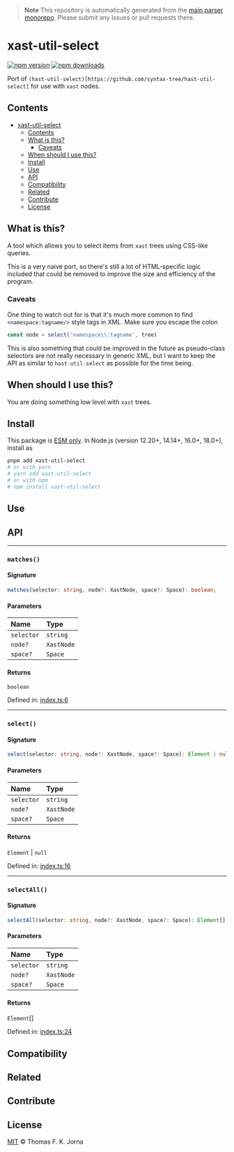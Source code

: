 > **Note**
> This repository is automatically generated from the [main parser monorepo](https://github.com/TrialAndErrorOrg/parsers). Please submit any issues or pull requests there.

# xast-util-select

[![npm version](https://badge.fury.io/js/xast-util-select.svg)](https://badge.fury.io/js/xast-util-select) [![npm downloads](https://img.shields.io/npm/dm/xast-util-select.svg)](https://www.npmjs.com/package/xast-util-select)

Port of `(hast-util-select)[https://github.com/syntax-tree/hast-util-select]` for use with `xast` nodes.

## Contents

*   [xast-util-select](#xast-util-select)
    *   [Contents](#contents)
    *   [What is this?](#what-is-this)
        *   [Caveats](#caveats)
    *   [When should I use this?](#when-should-i-use-this)
    *   [Install](#install)
    *   [Use](#use)
    *   [API](#api)
    *   [Compatibility](#compatibility)
    *   [Related](#related)
    *   [Contribute](#contribute)
    *   [License](#license)

## What is this?

A tool which allows you to select items from `xast` trees using CSS-like queries.

This is a very naive port, so there's still a lot of HTML-specific logic included that could be removed to improve the size and efficiency of the program.

### Caveats

One thing to watch out for is that it's much more common to find `<namespace:tagname/>` style tags in XML. Make sure you escape the colon

```ts
const node = select('namespace\\:tagname', tree)
```

This is also something that could be improved in the future as pseudo-class selectors are not really necessary in generic XML, but I want to keep the API as similar to `hast-util-select` as possible for the time being.

## When should I use this?

You are doing something low level with `xast` trees.

## Install

This package is [ESM only](https://gist.github.com/sindresorhus/a39789f98801d908bbc7ff3ecc99d99c). In Node.js (version 12.20+, 14.14+, 16.0+, 18.0+), install as

```bash
pnpm add xast-util-select
# or with yarn
# yarn add xast-util-select
# or with npm
# npm install xast-util-select
```

## Use

## API

***

### `matches()`

#### Signature

```ts
matches(selector: string, node?: XastNode, space?: Space): boolean;
```

#### Parameters

| Name | Type |
| :------ | :------ |
| `selector` | `string` |
| `node?` | `XastNode` |
| `space?` | `Space` |

#### Returns

`boolean`

Defined in:  [index.ts:6](https://github.com/TrialAndErrorOrg/parsers/blob/34b3326/libs/xast/xast-util-select/src/index.ts#L6)

***

### `select()`

#### Signature

```ts
select(selector: string, node?: XastNode, space?: Space): Element | null;
```

#### Parameters

| Name | Type |
| :------ | :------ |
| `selector` | `string` |
| `node?` | `XastNode` |
| `space?` | `Space` |

#### Returns

`Element` | `null`

Defined in:  [index.ts:16](https://github.com/TrialAndErrorOrg/parsers/blob/34b3326/libs/xast/xast-util-select/src/index.ts#L16)

***

### `selectAll()`

#### Signature

```ts
selectAll(selector: string, node?: XastNode, space?: Space): Element[];
```

#### Parameters

| Name | Type |
| :------ | :------ |
| `selector` | `string` |
| `node?` | `XastNode` |
| `space?` | `Space` |

#### Returns

`Element`[]

Defined in:  [index.ts:24](https://github.com/TrialAndErrorOrg/parsers/blob/34b3326/libs/xast/xast-util-select/src/index.ts#L24)

## Compatibility

## Related

## Contribute

## License

[MIT](LICENSE) © Thomas F. K. Jorna

[unified]: https://unifiedjs.com

[unifiedgh]: https://github.com/unifiedjs/unified

[xast-from-xml]: https://github.com/syntax-tree/xast-util-from-xml

[rehype]: https://github.com/rehypejs/rehype

[rejour]: https://github.com/TrialAndErrorOrg/parsers/tree/main/libs/rejour

[rejour-parse]: https://github.com/TrialAndErrorOrg/parsers/tree/main/libs/rejour/rejour-parse

[rejour-stringify]: https://github.com/TrialAndErrorOrg/parsers/tree/main/libs/rejour/rejour-stringify

[rejour-move-abstract]: https://github.com/TrialAndErrorOrg/parsers/tree/main/libs/rejour/rejour-move-abstract

[rejour-meta]: https://github.com/TrialAndErrorOrg/parsers/tree/main/libs/rejour/rejour-meta

[rejour-relatex]: https://github.com/TrialAndErrorOrg/parsers/tree/main/libs/rejour/rejour-relatex

[relatex]: https://github.com/TrialAndErrorOrg/parsers/tree/main/libs/relatex

[reoff-parse]: https://github.com/TrialAndErrorOrg/parsers/tree/main/libs/relatex/reoff-parse

[jast]: https://github.com/TrialAndErrorOrg/parsers/tree/main/libs/rejour/jast

[jast-util-to-texast]: https://github.com/TrialAndErrorOrg/parsers/tree/main/libs/rejour/jast-util-to-texast

[jastscript]: https://github.com/TrialAndErrorOrg/parsers/tree/main/libs/rejour/jastscript

[texast]: https://github.com/TrialAndErrorOrg/parsers/tree/main/libs/relatex/texast

[texast-util-to-latex]: https://github.com/TrialAndErrorOrg/parsers/tree/main/libs/relatex/texast-util-to-latex

[hast]: https://github.com/syntax-tree/hast

[xast]: https://github.com/syntax-tree/xast

[mdast]: https://github.com/syntax-tree/mdast

[mdast-markdown]: https://github.com/syntax-tree/mdast-util-to-markdown

[latex-utensils]: https://github.com/tamuratak/latex-utensils

[latexjs]: https://github.com/latexjs/latexjs

[reoff]: https://github.com/TrialAndErrorOrg/parsers/tree/main/libs/reoff

[reoff-parse]: https://github.com/TrialAndErrorOrg/parsers/tree/main/libs/reoff/reoff-parse

[reoff-rejour]: https://github.com/TrialAndErrorOrg/parsers/tree/main/libs/reoff/reoff-rejour

[ooxast]: https://github.com/TrialAndErrorOrg/parsers/tree/main/libs/ooxast/ooxast

[ooxast]: https://github.com/TrialAndErrorOrg/parsers/tree/main/libs/ooxast/ooxast-util-to-jast
